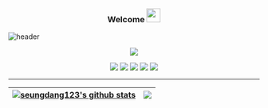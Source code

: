 <h3 align="center">
  Welcome
  <img src="https://media.giphy.com/media/hvRJCLFzcasrR4ia7z/giphy.gif" width="28">
</h3>

![header](https://capsule-render.vercel.app/api?type=slice&color=auto&height=100&section=header&fontSize=90&animation=fadeIn&desc=Welcome!&descAlignY=40)

<p align="center">
  <a href="https://github.com/DenverCoder1/readme-typing-svg"><img src="https://readme-typing-svg.herokuapp.com/?font=&color=%23F8F8F8&center=true&width=440&height=45&vCenter=true&size=22&lines=Let's+be+a+nice+developer.;Stay+foolish..."></a>
</p>


<div align=center>
  <img src="https://img.shields.io/badge/HTML5-0E1117?style=flat-square&logo=HTML5&logoColor=E34F26"/>
  <img src="https://img.shields.io/badge/CSS3-0E1117?style=flat-square&logo=CSS3&logoColor=1572B6"/>
  <img src="https://img.shields.io/badge/JavaScript-0E1117?style=flat-square&logo=JavaScript&logoColor=F7DF1E"/>
  <img src="https://img.shields.io/badge/TypeScript-0E1117?style=flat-square&logo=TypeScript&logoColor=3178C6"/>
  <img src="https://img.shields.io/badge/React-0E1117?style=flat-square&logo=React&logoColor=61DAFB"/>
</div>

<hr />

| <a href="https://github.com/anuraghazra/github-readme-stats"><img align="center" src="https://github-readme-stats.vercel.app/api?username=seungdang123&show_icons=true&include_all_commits=true&theme=tokyonight&hide_border=true" alt="seungdang123's github stats" /></a> | <a href="https://github.com/anuraghazra/github-readme-stats"><img align="center" src="https://github-readme-stats.vercel.app/api/top-langs/?username=seungdang123&layout=compact&theme=tokyonight&hide_border=true" /></a> |
| ------------- | ------------- |
